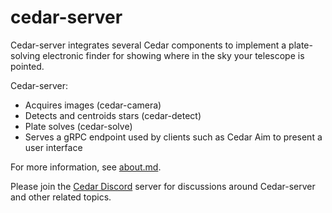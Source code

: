 # cedar-server

Cedar-server integrates several Cedar components to implement a plate-solving
electronic finder for showing where in the sky your telescope is pointed.

Cedar-server:
* Acquires images (cedar-camera)
* Detects and centroids stars (cedar-detect)
* Plate solves (cedar-solve)
* Serves a gRPC endpoint used by clients such as Cedar Aim to present
  a user interface

For more information, see [about.md](about.md).

Please join the [Cedar Discord](<https://discord.gg/xbDrUyXP>) server
for discussions around Cedar-server and other related topics.
